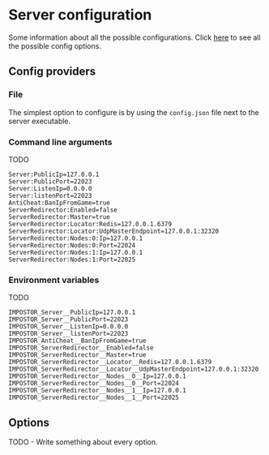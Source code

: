 # Server configuration

Some information about all the possible configurations. Click [here](https://github.com/AeonLucid/Impostor/blob/master/src/Impostor.Server/config.full.json) to see all the possible config options.

## Config providers

### File

The simplest option to configure is by using the `config.json` file next to the server executable.

### Command line arguments

TODO

```
Server:PublicIp=127.0.0.1
Server:PublicPort=22023
Server:ListenIp=0.0.0.0
Server:listenPort=22023
AntiCheat:BanIpFromGame=true
ServerRedirector:Enabled=false
ServerRedirector:Master=true
ServerRedirector:Locator:Redis=127.0.0.1.6379
ServerRedirector:Locator:UdpMasterEndpoint=127.0.0.1:32320
ServerRedirector:Nodes:0:Ip=127.0.0.1
ServerRedirector:Nodes:0:Port=22024
ServerRedirector:Nodes:1:Ip=127.0.0.1
ServerRedirector:Nodes:1:Port=22025
```

### Environment variables

TODO

```
IMPOSTOR_Server__PublicIp=127.0.0.1
IMPOSTOR_Server__PublicPort=22023
IMPOSTOR_Server__ListenIp=0.0.0.0
IMPOSTOR_Server__listenPort=22023
IMPOSTOR_AntiCheat__BanIpFromGame=true
IMPOSTOR_ServerRedirector__Enabled=false
IMPOSTOR_ServerRedirector__Master=true
IMPOSTOR_ServerRedirector__Locator__Redis=127.0.0.1.6379
IMPOSTOR_ServerRedirector__Locator__UdpMasterEndpoint=127.0.0.1:32320
IMPOSTOR_ServerRedirector__Nodes__0__Ip=127.0.0.1
IMPOSTOR_ServerRedirector__Nodes__0__Port=22024
IMPOSTOR_ServerRedirector__Nodes__1__Ip=127.0.0.1
IMPOSTOR_ServerRedirector__Nodes__1__Port=22025
```

## Options

TODO - Write something about every option.